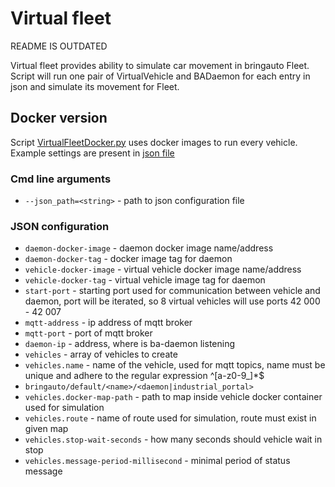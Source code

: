 # Virtual fleet

README IS OUTDATED

Virtual fleet provides ability to simulate car movement in bringauto Fleet. Script will run one
pair of VirtualVehicle and BADaemon for each entry in json and simulate its movement for Fleet.


## Docker version
Script [VirtualFleetDocker.py](VirtualFleetDocker.py) uses docker images to run every vehicle. Example settings are present in [json file](virtual_fleet_docker.json)

### Cmd line arguments
* `--json_path=<string>` - path to json configuration file

### JSON configuration
* `daemon-docker-image` - daemon docker image name/address
* `daemon-docker-tag` - docker image tag for daemon
* `vehicle-docker-image` - virtual vehicle docker image name/address
* `vehicle-docker-tag` - virtual vehicle image tag for daemon
* `start-port` - starting port used for communication between vehicle and daemon, port will be iterated, so 8 virtual vehicles will use ports 42 000 - 42 007
* `mqtt-address` - ip address of mqtt broker
* `mqtt-port` - port of mqtt broker
* `daemon-ip` - address, where is ba-daemon listening
* `vehicles` - array of vehicles to create
* `vehicles.name` - name of the vehicle, used for mqtt topics, name must be unique and adhere to the regular expression ^[a-z0-9_]*$
* `bringauto/default/<name>/<daemon|industrial_portal>`
* `vehicles.docker-map-path` - path to map inside vehicle docker container used for simulation
* `vehicles.route` - name of route used for simulation, route must exist in given map
* `vehicles.stop-wait-seconds` - how many seconds should vehicle wait in stop
* `vehicles.message-period-millisecond` - minimal period of status message
